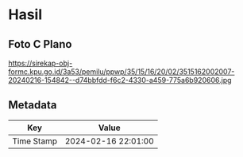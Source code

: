 # Hasil

## Foto C Plano

https://sirekap-obj-formc.kpu.go.id/3a53/pemilu/ppwp/35/15/16/20/02/3515162002007-20240216-154842--d74bbfdd-f6c2-4330-a459-775a6b920606.jpg


## Metadata

| Key        | Value               |
| ---------- | ------------------- |
| Time Stamp | 2024-02-16 22:01:00 |



